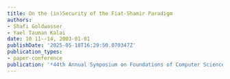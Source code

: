 ```yaml
---
title: On the (in)Security of the Fiat-Shamir Paradigm
authors:
- Shafi Goldwasser
- Yael Tauman Kalai
date: 10 11--14, 2003-01-01
publishDate: '2025-05-18T16:29:50.070347Z'
publication_types:
- paper-conference
publication: '*44th Annual Symposium on Foundations of Computer Science*'
---
```

